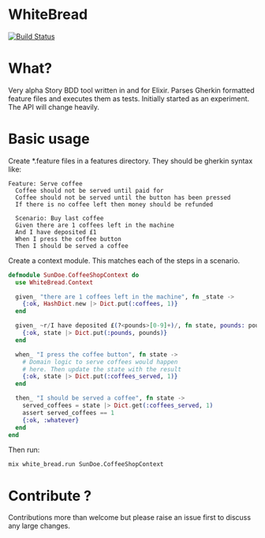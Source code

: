WhiteBread
==========
[![Build Status](https://travis-ci.org/meadsteve/white-bread.svg?branch=master)](https://travis-ci.org/meadsteve/white-bread)

# What?
Very alpha Story BDD tool written in and for Elixir.
Parses Gherkin formatted feature files and executes them as tests.
Initially started as an experiment. The API will change heavily.

# Basic usage
Create *.feature files in a features directory. They should be gherkin syntax like:
```gherkin
Feature: Serve coffee
  Coffee should not be served until paid for
  Coffee should not be served until the button has been pressed
  If there is no coffee left then money should be refunded

  Scenario: Buy last coffee
  Given there are 1 coffees left in the machine
  And I have deposited £1
  When I press the coffee button
  Then I should be served a coffee
```

Create a context module. This matches each of the steps in a scenario.
```elixir
defmodule SunDoe.CoffeeShopContext do
  use WhiteBread.Context

  given_ "there are 1 coffees left in the machine", fn _state ->
    {:ok, HashDict.new |> Dict.put(:coffees, 1)}
  end

  given_ ~r/I have deposited £(?<pounds>[0-9]+)/, fn state, pounds: pounds ->
    {:ok, state |> Dict.put(:pounds, pounds)}
  end

  when_ "I press the coffee button", fn state ->
    # Domain logic to serve coffees would happen
    # here. Then update the state with the result
    {:ok, state |> Dict.put(:coffees_served, 1)}
  end

  then_ "I should be served a coffee", fn state ->
    served_coffees = state |> Dict.get(:coffees_served, 1)
    assert served_coffees == 1
    {:ok, :whatever}
  end
end
```
Then run:

```mix white_bread.run SunDoe.CoffeeShopContext ```


# Contribute ?
Contributions more than welcome but please raise an issue first to discuss any large changes.
